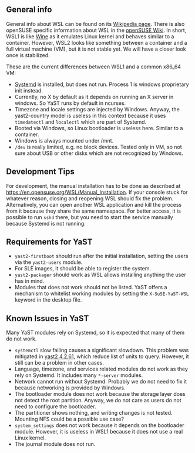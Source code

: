 ## General info

General info about WSL can be found on its [Wikipedia
page](https://en.wikipedia.org/wiki/Windows_Subsystem_for_Linux). There is also openSUSE specific
information about WSL in the [openSUSE Wiki](https://en.opensuse.org/openSUSE:WSL). In short, WSL1
is like [Wine](https://www.winehq.org/) as it emulates Linux kernel and behaves similar to a
container. However, WSL2 looks like something between a container and a full virtual machine (VM),
but it is not stable yet. We will have a closer look once is stabilized.

These are the current differences between WSL1 and a common x86_64 VM:

- [Systemd](https://systemd.io/) is installed, but does not run. Process 1 is windows
  proprietary init instead.
- Currently, no X by default as it depends on running an X server in windows. So YaST runs by default in ncurses.
- Timezone and locale settings are injected by Windows. Anyway, the yast2-country model is useless
  in this context because it uses `timedatectl` and `localectl` which are part of Systemd.
- Booted via Windows, so Linux bootloader is useless here. Similar to a container.
- Windows is always mounted under /mnt.
- `/dev` is really limited, e.g. no block devices. Tested only in VM, so not sure about USB or other
  disks which are not recognized by Windows.

## Development Tips

For development, the manual installation has to be done as described at
https://en.opensuse.org/WSL/Manual_Installation. If your console stuck for whatever reason, closing
and reopening WSL should fix the problem. Alternatively, you can open another WSL application and
kill the process from it because they share the same namespace. For better access, it is possible to
run `sshd` there, but you need to start the service manually because Systemd is not running.

## Requirements for YaST

- `yast2-firstboot` should run after the initial installation, setting the users via the
  `yast2-users` module.
- For SLE images, it should be able to register the system.
- `yast2-packager` should work as WSL allows installing anything the user has in mind.
- Modules that does not work should not be listed. YaST offers a mechanism to whitelist working
  modules by setting the `X-SuSE-YaST-WSL` keyword in the desktop file.

## Known Issues in YaST

Many YaST modules rely on Systemd, so it is expected that many of them do not work.

- `systemctl` slow failing causes a significant slowdown. This problem was mitigated in [yast2
  4.2.61](https://github.com/yast/yast-yast2/blob/bf215ca2ca3c0beb39bfb9571a300f4e763c70c2/package/yast2.changes#L25),
  which reduce list of units to query. However, it still can be a problem in other cases.
- Language, timezone, and services related modules do not work as they rely on Systemd. It includes
  many `*-server` modules.
- Network cannot run without Systemd. Probably we do not need to fix it because networking is
  provided by Windows.
- The bootloader module does not work because the storage layer does not detect the root partition.
  Anyway, we do not care as users do not need to configure the bootloader.
- The partitioner shows nothing, and writing changes is not tested. Mounting NFS could be a possible
  use case?
- `system_settings` does not work because it depends on the bootloader module. However, it is
  useless in WSL1 because it does not use a real Linux kernel.
- The journal module does not run.
